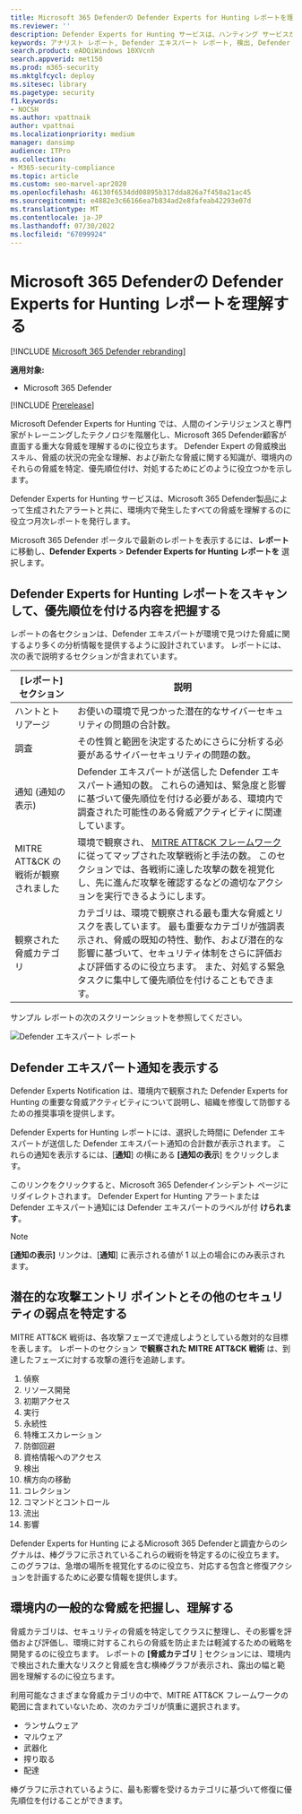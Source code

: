 ```yaml
---
title: Microsoft 365 Defenderの Defender Experts for Hunting レポートを理解する
ms.reviewer: ''
description: Defender Experts for Hunting サービスは、ハンティング サービスが環境内で発生したすべての脅威を理解するのに役立つ月次レポートを発行します。
keywords: アナリスト レポート, Defender エキスパート レポート, 検出, Defender エキスパート通知, ハンティング, 通知, 脅威カテゴリ, ハンティング レポート
search.product: eADQiWindows 10XVcnh
search.appverid: met150
ms.prod: m365-security
ms.mktglfcycl: deploy
ms.sitesec: library
ms.pagetype: security
f1.keywords:
- NOCSH
ms.author: vpattnaik
author: vpattnai
ms.localizationpriority: medium
manager: dansimp
audience: ITPro
ms.collection:
- M365-security-compliance
ms.topic: article
ms.custom: seo-marvel-apr2020
ms.openlocfilehash: 46130f6534dd08895b317dda826a7f450a21ac45
ms.sourcegitcommit: e4882e3c66166ea7b834ad2e8fafeab42293e07d
ms.translationtype: MT
ms.contentlocale: ja-JP
ms.lasthandoff: 07/30/2022
ms.locfileid: "67099924"
---
```

# <a name="understand-the-defender-experts-for-hunting-report-in-microsoft-365-defender"></a>Microsoft 365 Defenderの Defender Experts for Hunting レポートを理解する

[!INCLUDE [Microsoft 365 Defender rebranding](../includes/microsoft-defender.md)]

**適用対象:**

- Microsoft 365 Defender

[!INCLUDE [Prerelease](../includes/prerelease.md)]

Microsoft Defender Experts for Hunting では、人間のインテリジェンスと専門家がトレーニングしたテクノロジを階層化し、Microsoft 365 Defender顧客が直面する重大な脅威を理解するのに役立ちます。 Defender Expert の脅威検出スキル、脅威の状況の完全な理解、および新たな脅威に関する知識が、環境内のそれらの脅威を特定、優先順位付け、対処するためにどのように役立つかを示します。 

Defender Experts for Hunting サービスは、Microsoft 365 Defender製品によって生成されたアラートと共に、環境内で発生したすべての脅威を理解するのに役立つ月次レポートを発行します。

Microsoft 365 Defender ポータルで最新のレポートを表示するには、**レポート** に移動し、**Defender Experts** > **Defender Experts for Hunting レポートを** 選択します。

## <a name="scan-the-defender-experts-for-hunting-report-to-know-what-to-prioritize"></a>Defender Experts for Hunting レポートをスキャンして、優先順位を付ける内容を把握する

レポートの各セクションは、Defender エキスパートが環境で見つけた脅威に関するより多くの分析情報を提供するように設計されています。 レポートには、次の表で説明するセクションが含まれています。

| [レポート] セクション | 説明 |
|--|--|
| ハントとトリアージ | お使いの環境で見つかった潜在的なサイバーセキュリティの問題の合計数。 |
| 調査 | その性質と範囲を決定するためにさらに分析する必要があるサイバーセキュリティの問題の数。 |
| 通知 (通知の表示) | Defender エキスパートが送信した Defender エキスパート通知の数。 これらの通知は、緊急度と影響に基づいて優先順位を付ける必要がある、環境内で調査された可能性のある脅威アクティビティに関連しています。 |
| MITRE ATT&CK の戦術が観察されました | 環境で観察され、 [MITRE ATT&CK フレームワーク](https://attack.mitre.org/)に従ってマップされた攻撃戦術と手法の数。 このセクションでは、各戦術に達した攻撃の数を視覚化し、先に進んだ攻撃を確認するなどの適切なアクションを実行できるようにします。 |
| 観察された脅威カテゴリ | カテゴリは、環境で観察される最も重大な脅威とリスクを表しています。 最も重要なカテゴリが強調表示され、脅威の既知の特性、動作、および潜在的な影響に基づいて、セキュリティ体制をさらに評価および評価するのに役立ちます。 また、対処する緊急タスクに集中して優先順位を付けることもできます。 |

サンプル レポートの次のスクリーンショットを参照してください。

![Defender エキスパート レポート](../../media/mte/defender-experts-report.png)

## <a name="view-defender-experts-notifications"></a>Defender エキスパート通知を表示する

Defender Experts Notification は、環境内で観察された Defender Experts for Hunting の重要な脅威アクティビティについて説明し、組織を修復して防御するための推奨事項を提供します。

Defender Experts for Hunting レポートには、選択した時間に Defender エキスパートが送信した Defender エキスパート通知の合計数が表示されます。 これらの通知を表示するには、[**通知**] の横にある **[通知の表示**] をクリックします。

このリンクをクリックすると、Microsoft 365 Defenderインシデント ページにリダイレクトされます。 Defender Expert for Hunting アラートまたは Defender エキスパート通知には Defender エキスパートのラベルが付 **けられます**。

> [!NOTE]
> **[通知の表示]** リンクは、[**通知**] に表示される値が 1 以上の場合にのみ表示されます。

## <a name="identify-potential-attack-entry-points-and-other-security-weak-spots"></a>潜在的な攻撃エントリ ポイントとその他のセキュリティの弱点を特定する

MITRE ATT&CK 戦術は、各攻撃フェーズで達成しようとしている敵対的な目標を表します。 レポートのセクション **で観察された MITRE ATT&CK 戦術** は、到達したフェーズに対する攻撃の進行を追跡します。

1.  偵察
2.  リソース開発
3.  初期アクセス
4.  実行   
3.  永続性 
4.  特権エスカレーション    
5.  防御回避 
6.  資格情報へのアクセス
7.  検出
8.  横方向の移動    
9.  コレクション
10. コマンドとコントロール
11. 流出    
12. 影響

Defender Experts for Hunting によるMicrosoft 365 Defenderと調査からのシグナルは、棒グラフに示されているこれらの戦術を特定するのに役立ちます。 このグラフは、急増の場所を視覚化するのに役立ち、対応する包含と修復アクションを計画するために必要な情報を提供します。

## <a name="know-and-understand-the-prevalent-threats-in-your-environment"></a>環境内の一般的な脅威を把握し、理解する

脅威カテゴリは、セキュリティの脅威を特定してクラスに整理し、その影響を評価および評価し、環境に対するこれらの脅威を防止または軽減するための戦略を開発するのに役立ちます。 レポートの **[脅威カテゴリ** ] セクションには、環境内で検出された重大なリスクと脅威を含む横棒グラフが表示され、露出の幅と範囲を理解するのに役立ちます。

利用可能なさまざまな脅威カテゴリの中で、MITRE ATT&CK フレームワークの範囲に含まれていないため、次のカテゴリが慎重に選択されます。

- ランサムウェア
- マルウェア
- 武器化
- 搾り取る
- 配達

棒グラフに示されているように、最も影響を受けるカテゴリに基づいて修復に優先順位を付けることができます。
